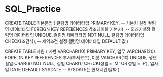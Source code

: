 # SQL_Practice

CREATE TABLE 기본문법
(
  컬럼명 데이터타입 PRIMARY KEY, -- 기본키 설정
  컬럼명 데이터타입 FOREIGN KEY REFERENCES 참조테이블(기본키), -- 외래키설정
  컬럼명 데이터타입 UNIQUE,
  컬럼명 데이터타입 NOT NULL,
  컬럼명 데이터타입 CHECK(조건식), -- 제약조건 설정
  컬럼명 데이터타입 DEFAULT 값
)

CREATE TABLE 사원
(
  사번 VARCHAR(10) PRIMARY KEY,
  업무 VARCHAR(20) FOREIGN KEY REFERENCES 부서(부서코드),
  이름 VARCHAR(10) UNIQUE,
  생년월일 CHAR(8) NOT NULL,
  셩별 CHAR(1) CHECK(성별 = 'M' OR 성별 = 'F'),
  입사일 DATE DEFAULT SYSDATE -- SYSDATE는 현재시간/날짜
)

